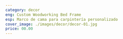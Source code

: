 ```yaml
---
category: decor
eng: Custom Woodworking Bed Frame
esp: Marco de cama para carpintería personalizado
cover_image: ./images/decor/decor-01.jpg
price: 00.00
---
```

 
